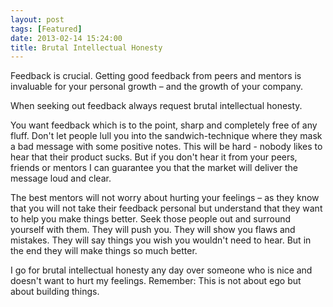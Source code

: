 ```yaml
---
layout: post
tags: [Featured]
date: 2013-02-14 15:24:00
title: Brutal Intellectual Honesty
---
```

Feedback is crucial. Getting good feedback from peers and  mentors is invaluable for your personal growth – and the growth of your company.

When seeking out feedback always request brutal intellectual honesty.

You want feedback which is to the point, sharp and completely free of any fluff. Don't let people lull you into the sandwich-technique where they mask a bad message with some positive notes. This will be hard - nobody likes to hear that their product sucks. But if you don't hear it from your peers, friends or mentors I can guarantee you that the market will deliver the message loud and clear.

The best mentors will not worry about hurting your feelings – as they know that you will not take their feedback personal but understand that they want to help you make things better. Seek those people out and surround yourself with them. They will push you. They will show you flaws and mistakes. They will say things you wish you wouldn't need to hear. But in the end they will make things so much better.

I go for brutal intellectual honesty any day over someone who is nice and doesn't want to hurt my feelings. Remember: This is not about ego but about building things.